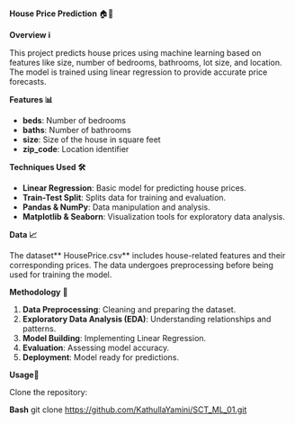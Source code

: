 **House Price Prediction** 🏠💸

**Overview ℹ️**

This project predicts house prices using machine learning based on features like size, number of bedrooms, bathrooms, lot size, and location. The model is trained using linear regression to provide accurate price forecasts.

**Features 📊**

- **beds**: Number of bedrooms
- **baths**: Number of bathrooms
- **size**: Size of the house in square feet
- **zip_code**: Location identifier

**Techniques Used 🛠️**

- **Linear Regression**: Basic model for predicting house prices.
- **Train-Test Split**: Splits data for training and evaluation.
- **Pandas & NumPy**: Data manipulation and analysis.
- **Matplotlib & Seaborn**: Visualization tools for exploratory data analysis.

**Data 📈**

The dataset** HousePrice.csv** includes house-related features and their corresponding prices. The data undergoes preprocessing before being used for training the model.

**Methodology** 🚀

1. **Data Preprocessing**: Cleaning and preparing the dataset.
2. **Exploratory Data Analysis (EDA)**: Understanding relationships and patterns.
3. **Model Building**: Implementing Linear Regression.
4. **Evaluation**: Assessing model accuracy.
5. **Deployment**: Model ready for predictions.

**Usage**🚀

Clone the repository:

**Bash**
git clone https://github.com/KathullaYamini/SCT_ML_01.git


